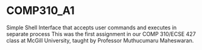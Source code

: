 # COMP310_A1
Simple Shell Interface that accepts user commands and executes in separate process
This was the first assignment in our COMP 310/ECSE 427 class at McGill University, taught by Professor Muthucumaru Maheswaran.
